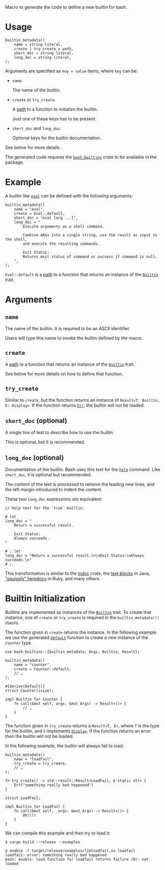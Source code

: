 Macro to generate the code to define a new builtin for bash.

# Usage

```notrust
builtin_metadata!(
    name = string literal,
    create | try_create = path,
    short_doc = string literal,
    long_doc = string literal,
);
```

Arguments are specified as `key = value` items, where `key` can be:

* `name`.

    The name of the builtin.

* `create` or `try_create`.

    A [path] to a function to initialize the builtin.

    Just one of these keys has to be present.

* `short_doc` and `long_doc`.

    Optional keys for the builtin documentation.

See below for more details.

The generated code requires the [`bash_builtins`] crate to be available in the
package.

# Example

A builtin like [`eval`] can be defined with the following arguments:

```ignore
builtin_metadata!(
    name = "eval",
    create = Eval::default,
    short_doc = "eval [arg ...]",
    long_doc = "
        Execute arguments as a shell command.

        Combine ARGs into a single string, use the result as input to the shell,
        and execute the resulting commands.

        Exit Status:
        Returns exit status of command or success if command is null.
    ",
);
```

`Eval::default` is a [path] to a function that returns an instance of the
[`Builtin`] trait.

# Arguments

## `name`

The name of the builtin. It is required to be an ASCII identifier.

Users will type this name to invoke the builtin defined by the macro.

## `create`

A [path] to a function that returns an instance of the [`Builtin`] trait.

See below for more details on how to define that function.

## `try_create`

Similar to `create`, but the function returns an instance of
`Result<T: Builtin, E: Display>`. If the function returns [`Err`],
the builtin will not be loaded.

## `short_doc` (optional)

A single line of text to describe how to use the builtin.

This is optional, but it is recommended.

## `long_doc` (optional)

Documentation of the builtin. Bash uses this text for the [`help`] command.
Like `short_doc`, it is optional but recommended.

The content of the text is processed to remove the leading new lines, and the
left margin introduced to indent the content.

These two `long_doc` expressions are equivalent:

```ignore
// help text for the `true` builtin.

# let
long_doc = "
    Return a successful result.

    Exit Status:
    Always succeeds.
"

# ; let
long_doc = "Return a successful result.\n\nExit Status:\nAlways succeeds.\n"
# ;
```

This transformation is similar to the [indoc](https://docs.rs/indoc)
crate, the [text blocks](https://openjdk.java.net/jeps/378) in Java,
[“squiggly” heredocs] in Ruby, and many others.

# Builtin Initialization

Builtins are implemented as instances of the [`Builtin`] trait. To create
that instance, one of `create` or `try_create` is required in the
`builtin_metadata!()` macro.

The function given in `create` returns the instance. In the following example
we use the generated [`default`] function to create a new instance of the
`Counter` type.

```ignore
use bash_builtins::{builtin_metadata, Args, Builtin, Result};

builtin_metadata!(
    name = "counter",
    create = Counter::default,
    // …
);

#[derive(Default)]
struct Counter(isize);

impl Builtin for Counter {
    fn call(&mut self, args: &mut Args) -> Result<()> {
        // …
    }
}
```

The function given in `try_create` returns a `Result<T, E>`, where
`T` is the type for the builtin, and `E` implements [`Display`]. If the
function returns an error then the builtin will not be loaded.

In the following example, the builtin will always fail to load:

```ignore
builtin_metadata!(
    name = "loadfail",
    try_create = try_create,
    // …
);

fn try_create() -> std::result::Result<LoadFail, &'static str> {
    Err("something really bad happened")
}

struct LoadFail;

impl Builtin for LoadFail {
    fn call(&mut self, _args: &mut Args) -> Result<()> {
        Ok(())
    }
}
```

We can compile this example and then try to load it:

```notrust
$ cargo build --release --examples

$ enable -f target/release/examples/libloadfail.so loadfail
loadfail: error: something really bad happened
bash: enable: load function for loadfail returns failure (0): not loaded
```

[`Builtin`]: trait.Builtin.html
[`Display`]: ::std::fmt::Display
[`Err`]: std::result::Result::Err
[`bash_builtins`]: https://docs.rs/bash_builtins
[`default`]: ::std::default::Default::default
[`eval`]: https://www.gnu.org/software/bash/manual/html_node/Bourne-Shell-Builtins.html#index-eval
[`help`]: https://www.gnu.org/software/bash/manual/html_node/Bash-Builtins.html#index-help
[path]: https://doc.rust-lang.org/reference/paths.html
[“squiggly” heredocs]: https://docs.ruby-lang.org/en/3.0.0/doc/syntax/literals_rdoc.html#label-Here+Documents+-28heredocs-29
